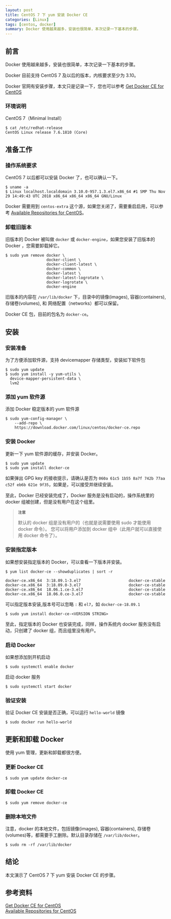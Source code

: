 ```yaml
---
layout: post
title: CentOS 7 下 yum 安装 Docker CE 
categories: [Linux]
tags: [centos, docker]
summary: Docker 使用越来越多，安装也很简单，本次记录一下基本的步骤。
---
```

## 前言
Docker 使用越来越多，安装也很简单，本次记录一下基本的步骤。

Docker 目前支持 CentOS 7 及以后的版本，内核要求至少为 3.10。

Docker 官网有安装步骤，本文只是记录一下，您也可以参考 [Get Docker CE for CentOS][1]

### 环境说明

CentOS 7（Minimal Install）

```terminal
$ cat /etc/redhat-release 
CentOS Linux release 7.6.1810 (Core) 
```

## 准备工作

### 操作系统要求
CentOS 7 以后都可以安装 Docker 了，也可以确认一下。

```terminal
$ uname -a
$ Linux localhost.localdomain 3.10.0-957.1.3.el7.x86_64 #1 SMP Thu Nov 29 14:49:43 UTC 2018 x86_64 x86_64 x86_64 GNU/Linux
```

Docker 需要用到 `centos-extra` 这个源，如果您关闭了，需要重启启用，可以参考 [Available Repositories for CentOS][2]。

### 卸载旧版本

旧版本的 Docker 被叫做 `docker` 或 `docker-engine`，如果您安装了旧版本的 Docker ，您需要卸载掉它。

```terminal
$ sudo yum remove docker \
                  docker-client \
                  docker-client-latest \
                  docker-common \
                  docker-latest \
                  docker-latest-logrotate \
                  docker-logrotate \
                  docker-engine
```

旧版本的内容在 `/var/lib/docker` 下，目录中的镜像(images), 容器(containers), 存储卷(volumes), 和 网络配置（networks）都可以保留。

Docker CE 包，目前的包名为 `docker-ce`。

## 安装

### 安装准备

为了方便添加软件源，支持 devicemapper 存储类型，安装如下软件包

```terminal
$ sudo yum update
$ sudo yum install -y yum-utils \
  device-mapper-persistent-data \
  lvm2
```

### 添加 yum 软件源

添加 Docker 稳定版本的 yum 软件源

```terminal
$ sudo yum-config-manager \
    --add-repo \
    https://download.docker.com/linux/centos/docker-ce.repo
```

### 安装 Docker

更新一下 yum 软件源的缓存，并安装 Docker。

```terminal
$ sudo yum update
$ sudo yum install docker-ce
```

如果弹出 GPG key 的接收提示，请确认是否为 `060a 61c5 1b55 8a7f 742b 77aa c52f eb6b 621e 9f35`，如果是，可以接受并继续安装。

至此，Docker 已经安装完成了，Docker 服务是没有启动的，操作系统里的 docker 组被创建，但是没有用户在这个组里。

> **`注意`**  
>
> 默认的 docker 组是没有用户的（也就是说需要使用 sudo 才能使用 docker 命令）。
> 您可以将用户添加到 docker 组中（此用户就可以直接使用 docker 命令了）。

### 安装指定版本

如果想安装指定版本的 Docker，可以查看一下版本并安装。

```terminal
$ yum list docker-ce --showduplicates | sort -r

docker-ce.x86_64  3:18.09.1-3.el7                     docker-ce-stable
docker-ce.x86_64  3:18.09.0-3.el7                     docker-ce-stable
docker-ce.x86_64  18.06.1.ce-3.el7                    docker-ce-stable
docker-ce.x86_64  18.06.0.ce-3.el7                    docker-ce-stable
```

可以指定版本安装,版本号可以忽略 `:` 和 `el7`，如 `docker-ce-18.09.1`

```terminal
$ sudo yum install docker-ce-<VERSION STRING>
```

至此，指定版本的 Docker 也安装完成，同样，操作系统内 docker 服务没有启动，只创建了 docker 组，而且组里没有用户。

### 启动 Docker

如果想添加到开机启动

```terminal
$ sudo systemctl enable docker
```

启动 docker 服务

```terminal
$ sudo systemctl start docker
```

### 验证安装

验证 Docker CE 安装是否正确，可以运行 `hello-world` 镜像

```terminal
$ sudo docker run hello-world
```

## 更新和卸载 Docker 

使用 yum 管理，更新和卸载都很方便。

### 更新 Docker CE

```terminal
$ sudo yum update docker-ce
```

### 卸载 Docker CE

```terminal
$ sudo yum remove docker-ce
```
### 删除本地文件

注意，docker 的本地文件，包括镜像(images), 容器(containers), 存储卷(volumes)等，都需要手工删除。默认目录存储在 `/var/lib/docker`。

```terminal
$ sudo rm -rf /var/lib/docker
```

## 结论
本文演示了 CentOS 7 下 yum 安装 Docker CE 的步骤。

## 参考资料
[Get Docker CE for CentOS][1]  
[Available Repositories for CentOS][2]  

 
[1]: https://docs.docker.com/install/linux/docker-ce/centos/  
[2]: https://wiki.centos.org/AdditionalResources/Repositories
